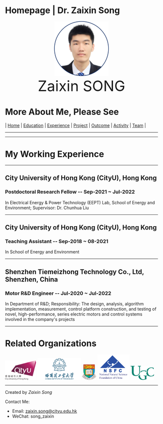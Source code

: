 # Homepage  |  Dr. Zaixin Song

<div align=center><img src="https://github.com/songzaixin/cv/raw/zxs-patch-cv/image/icon1.jpg" alt="image-icon1" style="zoom:25%;" /></div>

<center><font size=12> Zaixin SONG </font></center>

# More About Me, Please See

| [Home](https://songzaixin.github.io/cv/)  | [Education](https://songzaixin.github.io/cv-education/) | [Experience](https://songzaixin.github.io/cv-experience/) | [Project](https://songzaixin.github.io/cv-project/) | [Outcome](https://songzaixin.github.io/cv-outcome/) | [Activity](https://songzaixin.github.io/cv-activity/) | [Team](https://songzaixin.github.io/cv-team/) |

---

---


# My Working Experience

---

## City University of Hong Kong (CityU), Hong Kong

### Postdoctoral Research Fellow -- Sep-2021 ~ Jul-2022

In Electrical Energy & Power Technology (EEPT) Lab, School of Energy and Environment; Supervisor: Dr. Chunhua Liu

---

## City University of Hong Kong (CityU), Hong Kong

### Teaching Assistant -- Sep-2018 ~ 08-2021

In School of Energy and Environment

---

## Shenzhen Tiemeizhong Technology Co., Ltd, Shenzhen, China

### Motor R&D Engineer -- Jul-2020 ~ Jul-2022

In Department of R&D; Responsibility: The design, analysis, algorithm implementation, measurement, control platform construction, and testing of novel, high-performance, series electric motors and control systems involved in the company's projects

---


# Related Organizations

<div align=left>
<img src="https://github.com/songzaixin/cv/raw/zxs-patch-cv/image/logo-cityu.png" alt="image-cityu" style="zoom:10%;" />
<img src="https://github.com/songzaixin/cv/raw/zxs-patch-cv/image/logo-hit.png" alt="image-hit" style="zoom:40%;" />
<img src="https://github.com/songzaixin/cv/raw/zxs-patch-cv/image/logo-hku.png" alt="image-hku" style="zoom:5%;" />
<img src="https://github.com/songzaixin/cv/raw/zxs-patch-cv/image/logo-nsfc.png" alt="image-nsfc" style="zoom:30%;" />
<img src="https://github.com/songzaixin/cv/raw/zxs-patch-cv/image/logo-ugc.png" alt="image-ugc" style="zoom:7.5%;" />
</div>

---

Created by *Zaixin Song*

Contact Me: 
* Email: zaixin.song@cityu.edu.hk
* WeChat: song_zaixin
